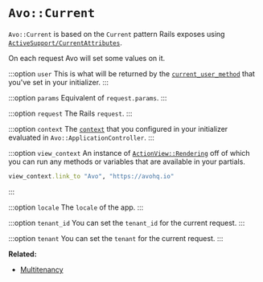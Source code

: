 # `Avo::Current`

`Avo::Current` is based on the `Current` pattern Rails exposes using [`ActiveSupport/CurrentAttributes`](https://api.rubyonrails.org/classes/ActiveSupport/CurrentAttributes.html).

On each request Avo will set some values on it.

:::option `user`
This is what will be returned by the [`current_user_method`](./authentication.html#customize-the-current-user-method) that you've set in your initializer.
:::

:::option `params`
Equivalent of `request.params`.
:::

:::option `request`
The Rails `request`.
:::

:::option `context`
The [`context`](./customization.html#context) that you configured in your initializer evaluated in `Avo::ApplicationController`.
:::

:::option `view_context`
An instance of [`ActionView::Rendering`](https://api.rubyonrails.org/classes/ActionView/Rendering.html#method-i-view_context) off of which you can run any methods or variables that are available in your partials.

```ruby
view_context.link_to "Avo", "https://avohq.io"
```
:::

:::option `locale`
The `locale` of the app.
:::

:::option `tenant_id`
You can set the `tenant_id` for the current request.
:::

:::option `tenant`
You can set the `tenant` for the current request.
:::

**Related:**
  - [Multitenancy](./multitenancy)

